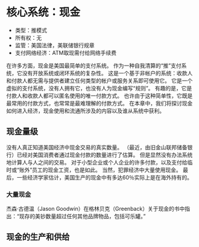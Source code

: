 # 核心系统：现金

* 类型：推模式
* 所有权：无
* 监管：美国法律，美联储银行规章
* 支付网络经济：ATM取现需付给网络手续费

在许多方面，现金是美国最简单的支付系统。 作为一种自我清算的“推”支付系统，它没有开放系统或闭环系统的复杂性。 这是一个基于非帐户的系统：收款人和付款人都无需与提供者建立任何类型的帐户或服务关系即可使用它。 它是一个虚拟的支付系统，没有人拥有它，也没有人为现金编写“规则”。 有趣的是，它是付款人和收款人都可以匿名使用的唯一付款方式。 也许由于这种简单性，它既是最常用的付款方式，也常常是最难理解的付款方式。 在本章中，我们将探讨现金如何进入经济，现金使用和流通所涉及的内容以及谁从系统中获利。

## 现金量级

没有人真正知道美国经济中现金交易的真实数量。 （最近，由旧金山联邦储备银行）已经对美国消费者通过现金付款的数量进行了估算。 但是显然没有办法系统地计算人与人之间的交易。 对于小型企业或个人企业的许多付款，以及支付给临时或“账外”员工的现金工资，也是如此。 当然，犯罪经济中大量使用现金。 最后，一些经济学家估计，美国生产的现金中有多达60％实际上是在海外持有的。

### 大量现金

杰森·古德温（Jason Goodwin）在格林贝克（Greenback）关于现金的书中指出：“现存的美钞数量超过任何其他品牌物品，包括可乐罐。”

## 现金的生产和供给

